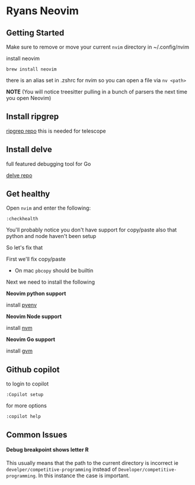 # Ryans Neovim

## Getting Started

Make sure to remove or move your current `nvim` directory in ~/.config/nvim

install neovim
```
brew install neovim
```

there is an alias set in .zshrc for nvim so you can open a file via `nv <path>`

**NOTE** (You will notice treesitter pulling in a bunch of parsers the next time you open Neovim) 

## Install ripgrep
[ripgrep repo](https://github.com/BurntSushi/ripgrep#installation) this is needed for telescope

## Install delve
full featured debugging tool for Go

[delve repo](https://github.com/go-delve/delve/tree/master)

## Get healthy

Open `nvim` and enter the following:

```
:checkhealth
```

You'll probably notice you don't have support for copy/paste also that python and node haven't been setup

So let's fix that

First we'll fix copy/paste

- On mac `pbcopy` should be builtin


Next we need to install the following

__Neovim python support__
  
install [pyenv](https://github.com/pyenv/pyenv)

__Neovim Node support__
  
install [nvm](https://github.com/nvm-sh/nvm)

__Neovim Go support__
  
install [gvm](https://github.com/moovweb/gvm)

## Github copilot
to login to copilot
```
:Copilot setup
```
for more options
```
:copilot help
```

## Common Issues

#### Debug breakpoint shows letter R
This usually means that the path to the current directory is incorrect ie `develper/competitive-programming` instead of `Developer/competitive-programming`.
In this instance the case is important.

